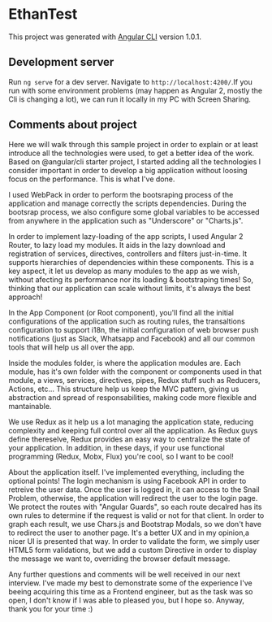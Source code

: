 # EthanTest

This project was generated with [Angular CLI](https://github.com/angular/angular-cli) version 1.0.1.

## Development server

Run `ng serve` for a dev server. Navigate to `http://localhost:4200/`.If you run with some environment problems 
(may happen as Angular 2, mostly the Cli is changing a lot), we can run it locally in my PC with Screen Sharing.

## Comments about project
Here we will walk through this sample project in order to explain or at least introduce all the technologies
were used, to get a better idea of the work. Based on @angular/cli starter project, I started adding
all the technologies I consider important in order to develop a big application without loosing focus on the performance. This is what I've done.

I used WebPack in order to perform the bootsraping process of the application and manage correctly
the scripts dependencies. During the bootsrap process, we also configure some global variables to
be accessed from anywhere in the application such as "Underscore" or "Charts.js".

In order to implement lazy-loading of the app scripts, I used Angular 2 Router, to lazy load my modules. It aids in the lazy download and registration
of services, directives, controllers and filters just-in-time. It supports hierarchies of dependencies within these components. This is a key aspect,
it let us develop as many modules to the app as we wish, without afecting its performance nor its loading & bootstraping times! So, thinking that our application
can scale without limits, it's always the best approach!

In the App Component (or Root component), you'll find all the initial configurations of the application such as routing rules, the transaltions
configuration to support i18n, the initial configuration of web browser push notifications (just as Slack, Whatsapp and Facebook) and all our common tools that will
help us all over the app.

Inside the modules folder, is where the application modules are. Each module, has it's own folder with the component or components used in that module,
a views, services, directives, pipes, Redux stuff such as Reducers, Actions, etc... This structure help us keep the MVC pattern, giving us abstraction
and spread of responsabilities, making code more flexible and mantainable.

We use Redux as it help us a lot managing the application state, reducing complexity and keeping full control over all the application. As Redux guys define thereselve,
Redux provides an easy way to centralize the state of your application. In addition, in these days, if your use functional programming (Redux, Mobx, Flux) you're cool, so I want to be cool!

About the application itself. I've implemented everything, including the optional points! The login mechanism is using Facebook API in order to retreive the user data. Once the user is logged in,
it can access to the Snail Problem, otherwise, the application will redirect the user to the login page. We protect the routes with "Angular Guards", so each route decalred has its own rules to determine if the request is valid or not for that client. In order to graph each result, we use Chars.js and Bootstrap Modals, so we don't have to redirect the user to another page. It's a better UX and in my opinion,a nicer UI is presented that way. In order to validate the form, we simply user HTML5 form validations, but we add a custom Directive in order to display the message we want to,
overriding the browser default message.

Any further questions and comments will be well received in our next interview. I've made my best to demonstrate some of the experience I've beeing acquiring this time as a Frontend engineer, but as the task was so open, I don't know if I was able to pleased you, but I hope so. Anyway, thank you for your time :)